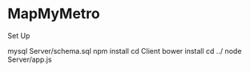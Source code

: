 # MapMyMetro

Set Up

mysql Server/schema.sql npm install cd Client bower install cd ../ node Server/app.js
